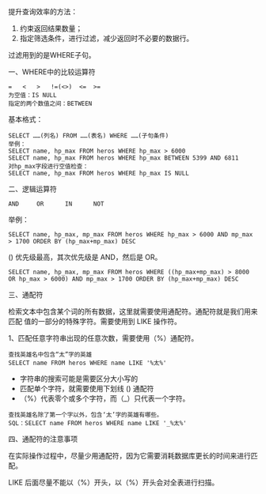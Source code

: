 提升查询效率的方法：

1. 约束返回结果数量；
2. 指定筛选条件，进行过滤，减少返回时不必要的数据行。

过滤用到的是WHERE子句。

一、WHERE中的比较运算符

```
=	<	>	!=(<>)	<=	>=	
为空值：IS NULL
指定的两个数值之间：BETWEEN
```

基本格式：

```
SELECT ……(列名) FROM ……(表名) WHERE ……(子句条件)
举例：
SELECT name, hp_max FROM heros WHERE hp_max > 6000
SELECT name, hp_max FROM heros WHERE hp_max BETWEEN 5399 AND 6811
对hp_max字段进行空值检查：
SELECT name, hp_max FROM heros WHERE hp_max IS NULL
```

二、逻辑运算符

```
AND		OR		IN		NOT
```

举例：

```
SELECT name, hp_max, mp_max FROM heros WHERE hp_max > 6000 AND mp_max > 1700 ORDER BY (hp_max+mp_max) DESC
```

() 优先级最高，其次优先级是 AND，然后是 OR。

```
SELECT name, hp_max, mp_max FROM heros WHERE ((hp_max+mp_max) > 8000 OR hp_max > 6000) AND mp_max > 1700 ORDER BY (hp_max+mp_max) DESC
```

三、通配符

检索文本中包含某个词的所有数据，这里就需要使用通配符。通配符就是我们用来匹配 值的一部分的特殊字符。需要使用到 LIKE 操作符。

1、匹配任意字符串出现的任意次数，需要使用（%）通配符。

```
查找英雄名中包含“太”字的英雄
SELECT name FROM heros WHERE name LIKE '%太%'
```

- 字符串的搜索可能是需要区分大小写的
- 匹配单个字符，就需要使用下划线 () 通配符
- （%）代表零个或多个字符，而（_）只代表一个字符。

```
查找英雄名除了第一个字以外，包含‘太’字的英雄有哪些。
SQL：SELECT name FROM heros WHERE name LIKE '_%太%'
```

四、通配符的注意事项

在实际操作过程中，尽量少用通配符，因为它需要消耗数据库更长的时间来进行匹配。

LIKE 后面尽量不能以（%）开头，以（%）开头会对全表进行扫描。